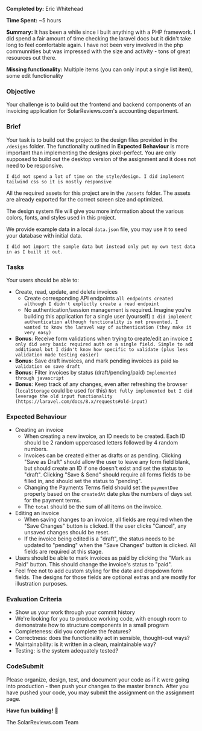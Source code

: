 **Completed by:** Eric Whitehead

**Time Spent:** ~5 hours

**Summary:** It has been a while since I built anything with a
PHP framework. I did spend a fair amount of time checking
the laravel docs but it didn't take long to feel comfortable
again. I have not been very involved in the php communnities
but was impressed with the size and activity - tons of great
resources out there.

**Missing functionality:** Multiple items (you can only input a single list item), some edit functionality

### Objective

Your challenge is to build out the frontend and backend components of an invoicing application for SolarReviews.com's accounting department.

### Brief

Your task is to build out the project to the design files provided in the `/designs` folder. The functionality outlined in **Expected Behaviour** is more important than implementing the designs pixel-perfect. You are only supposed to build out the desktop version of the assignment and it does not need to be responsive.

`I did not spend a lot of time on the style/design. I did implement tailwind css so it is mostly responsive`

All the required assets for this project are in the `/assets` folder. The assets are already exported for the correct screen size and optimized.

The design system file will give you more information about the various colors, fonts, and styles used in this project.

We provide example data in a local `data.json` file, you may use it to seed your database with initial data.

`I did not import the sample data but instead only put my own test data in as I built it out.`

### Tasks

Your users should be able to:

-   Create, read, update, and delete invoices
    -   Create corresponding API endpoints
        `all endpoints created although I didn't explictly create a read endpoint`
    -   No authentication/session management is required. Imagine you're building this application for a single user (yourself)
        `I did implement authentication although functionality is not prevented. I wanted to know the laravel way of authentication (they make it very easy)`
-   **Bonus**: Receive form validations when trying to create/edit an invoice
    `I only did very basic required auth on a single field. Simple to add additional but I didn't know how specific to validate (plus less validation made testing easier)`
-   **Bonus**: Save draft invoices, and mark pending invoices as paid
    `No validation on save draft`
-   **Bonus**: Filter invoices by status (draft/pending/paid)
    `Implemented through javascript`
-   **Bonus**: Keep track of any changes, even after refreshing the browser (`localStorage` could be used for this)
    `Not fully implemented but I did leverage the old input functionality (https://laravel.com/docs/8.x/requests#old-input)`

### Expected Behaviour

-   Creating an invoice
    -   When creating a new invoice, an ID needs to be created. Each ID should be 2 random uppercased letters followed by 4 random numbers.
    -   Invoices can be created either as drafts or as pending. Clicking "Save as Draft" should allow the user to leave any form field blank, but should create an ID if one doesn't exist and set the status to "draft". Clicking "Save & Send" should require all forms fields to be filled in, and should set the status to "pending".
    -   Changing the Payments Terms field should set the `paymentDue` property based on the `createdAt` date plus the numbers of days set for the payment terms.
    -   The `total` should be the sum of all items on the invoice.
-   Editing an invoice
    -   When saving changes to an invoice, all fields are required when the "Save Changes" button is clicked. If the user clicks "Cancel", any unsaved changes should be reset.
    -   If the invoice being edited is a "draft", the status needs to be updated to "pending" when the "Save Changes" button is clicked. All fields are required at this stage.
-   Users should be able to mark invoices as paid by clicking the "Mark as Paid" button. This should change the invoice's status to "paid".
-   Feel free not to add custom styling for the date and dropdown form fields. The designs for those fields are optional extras and are mostly for illustration purposes.

### Evaluation Criteria

-   Show us your work through your commit history
-   We're looking for you to produce working code, with enough room to demonstrate how to structure components in a small program
-   Completeness: did you complete the features?
-   Correctness: does the functionality act in sensible, thought-out ways?
-   Maintainability: is it written in a clean, maintainable way?
-   Testing: is the system adequately tested?

### CodeSubmit

Please organize, design, test, and document your code as if it were going into production - then push your changes to the master branch. After you have pushed your code, you may submit the assignment on the assignment page.

**Have fun building!** 🚀

The SolarReviews.com Team
